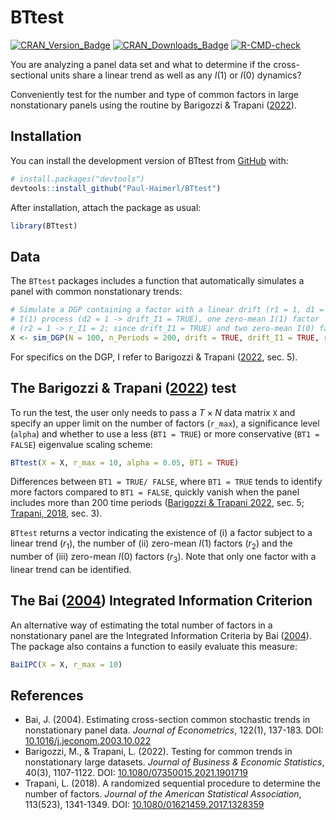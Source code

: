 
<!-- README.md is generated from README.Rmd. Please edit that file -->

# BTtest

<!-- badges: start -->

[![CRAN_Version_Badge](http://www.r-pkg.org/badges/version/BTtest)](https://cran.r-project.org/package=BTtest)
[![CRAN_Downloads_Badge](https://cranlogs.r-pkg.org/badges/grand-total/BTtest)](https://cran.r-project.org/package=BTtest)
[![R-CMD-check](https://github.com/Paul-Haimerl/BTtest/actions/workflows/R-CMD-check.yaml/badge.svg)](https://github.com/Paul-Haimerl/BTtest/actions/workflows/R-CMD-check.yaml)
<!-- badges: end -->

You are analyzing a panel data set and what to determine if the
cross-sectional units share a linear trend as well as any $I(1)$ or
$I(0)$ dynamics?

Conveniently test for the number and type of common factors in large
nonstationary panels using the routine by Barigozzi & Trapani
([2022](https://doi.org/10.1080/07350015.2021.1901719)).

## Installation

You can install the development version of BTtest from
[GitHub](https://github.com/) with:

``` r
# install.packages("devtools")
devtools::install_github("Paul-Haimerl/BTtest")
```

After installation, attach the package as usual:

``` r
library(BTtest)
```

## Data

The `BTtest` packages includes a function that automatically simulates a
panel with common nonstationary trends:

``` r
# Simulate a DGP containing a factor with a linear drift (r1 = 1, d1 = 1 -> drift = TRUE) and 
# I(1) process (d2 = 1 -> drift_I1 = TRUE), one zero-mean I(1) factor 
# (r2 = 1 -> r_I1 = 2; since drift_I1 = TRUE) and two zero-mean I(0) factors (r3 = 2 -> r_I0 = 2)
X <- sim_DGP(N = 100, n_Periods = 200, drift = TRUE, drift_I1 = TRUE, r_I1 = 2, r_I0 = 2)
```

For specifics on the DGP, I refer to Barigozzi & Trapani
([2022](https://doi.org/10.1080/07350015.2021.1901719), sec. 5).

## The Barigozzi & Trapani ([2022](https://doi.org/10.1080/07350015.2021.1901719)) test

To run the test, the user only needs to pass a $T \times N$ data matrix
`X` and specify an upper limit on the number of factors (`r_max`), a
significance level (`alpha`) and whether to use a less (`BT1 = TRUE`) or
more conservative (`BT1 = FALSE`) eigenvalue scaling scheme:

``` r
BTtest(X = X, r_max = 10, alpha = 0.05, BT1 = TRUE)
```

Differences between `BT1 = TRUE/ FALSE`, where `BT1 = TRUE` tends to
identify more factors compared to `BT1 = FALSE`, quickly vanish when the
panel includes more than 200 time periods ([Barigozzi & Trapani
2022](https://doi.org/10.1080/07350015.2021.1901719), sec. 5; [Trapani,
2018](https://doi.org/10.1080/01621459.2017.1328359), sec. 3).

`BTtest` returns a vector indicating the existence of (i) a factor
subject to a linear trend ($r_1$), the number of (ii) zero-mean $I(1)$
factors ($r_2$) and the number of (iii) zero-mean $I(0)$ factors
($r_3$). Note that only one factor with a linear trend can be
identified.

## The Bai ([2004](https://doi.org/10.1016/j.jeconom.2003.10.022)) Integrated Information Criterion

An alternative way of estimating the total number of factors in a
nonstationary panel are the Integrated Information Criteria by Bai
([2004](https://doi.org/10.1016/j.jeconom.2003.10.022)). The package
also contains a function to easily evaluate this measure:

``` r
BaiIPC(X = X, r_max = 10)
```

## References

- Bai, J. (2004). Estimating cross-section common stochastic trends in
  nonstationary panel data. *Journal of Econometrics*, 122(1), 137-183.
  DOI:
  [10.1016/j.jeconom.2003.10.022](https://doi.org/10.1016/j.jeconom.2003.10.022)
- Barigozzi, M., & Trapani, L. (2022). Testing for common trends in
  nonstationary large datasets. *Journal of Business & Economic
  Statistics*, 40(3), 1107-1122. DOI:
  [10.1080/07350015.2021.1901719](https://doi.org/10.1080/07350015.2021.1901719)
- Trapani, L. (2018). A randomized sequential procedure to determine the
  number of factors. *Journal of the American Statistical Association*,
  113(523), 1341-1349. DOI:
  [10.1080/01621459.2017.1328359](https://doi.org/10.1080/01621459.2017.1328359)
